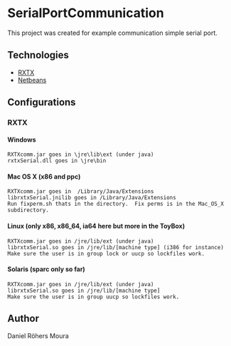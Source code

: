 # SerialPortCommunication

This project was created for example communication simple serial port.

## Technologies

* [RXTX](http://rxtx.qbang.org/wiki/index.php/Main_Page/)
* [Netbeans](http://netbeans.org/)

## Configurations

### RXTX

#### Windows

	RXTXcomm.jar goes in \jre\lib\ext (under java)
	rxtxSerial.dll goes in \jre\bin

#### Mac OS X (x86 and ppc)
	
	RXTXcomm.jar goes in  /Library/Java/Extensions
	librxtxSerial.jnilib goes in /Library/Java/Extensions
	Run fixperm.sh thats in the directory.  Fix perms is in the Mac_OS_X
	subdirectory.
	
#### Linux (only x86, x86_64, ia64 here but more in the ToyBox)

	RXTXcomm.jar goes in /jre/lib/ext (under java)
	librxtxSerial.so goes in /jre/lib/[machine type] (i386 for instance)
	Make sure the user is in group lock or uucp so lockfiles work.

#### Solaris (sparc only so far)

	RXTXcomm.jar goes in /jre/lib/ext (under java)
	librxtxSerial.so goes in /jre/lib/[machine type]
	Make sure the user is in group uucp so lockfiles work.

## Author

Daniel Röhers Moura